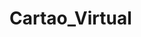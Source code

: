 # Cartao_Virtual

<!--
  - Projeto desenvolvido em HTML, CSS e JavaScript para utilizar API do GitHub.
  - Recursos do JavaScript para utilizar API com intuito de resgatar as informações do cartão virtual         diretamente do Json da api do usuario desejado
  -- Utilizamos Fetch para obter informações da API do GitHub
  -- Then para pegar essas informações e levar até o Response, variável aleatória para guardar as informações dentro de um Json chamado data (nome aleatório)
 -->
